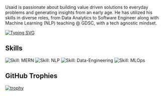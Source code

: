 Usaid is passionate about building value driven solutions to everyday problems and generating insights from an early age. He has utilized his skills in diverse roles, from Data Analytics to Software Engineer along with Machine Learning (NLP) teaching @ GDSC, with a tech agnostic mindset.

<!-- Typing SVG -->
[![Typing SVG](https://readme-typing-svg.demolab.com/?lines=MERN-Developer;NLP+Data-Engineering+MLOps)](https://git.io/typing-svg)

<!-- Skills with badges -->
## Skills
![Skill: MERN](https://img.shields.io/badge/Skill%20Name-Skill%20Level-blue)
![Skill: NLP](https://img.shields.io/badge/Skill%20Name-Skill%20Level-blue)
![Skill: Data-Engineering](https://img.shields.io/badge/Skill%20Name-Skill%20Level-blue)
![Skill: MLOps](https://img.shields.io/badge/Skill%20Name-Skill%20Level-blue)

<!-- Trophy -->
## GitHub Trophies
[![trophy](https://github-profile-trophy.vercel.app/?username=Usaid-Bin-Rehan&r&title=Stars,Repositories,Commits,Issues,PullRequest,MultiLanguage&theme=matrix)](https://github.com/ryo-ma/github-profile-trophy)

